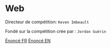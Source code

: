# Web

Directeur de compétition: `Keven Imbeault`

Fondé sur la compétition crée par : `Jordan Guérin`

[Énoncé FR](src/webdocs/static/enonce.md)
[Énoncé EN](src/webdocs/static/tasks.md)
